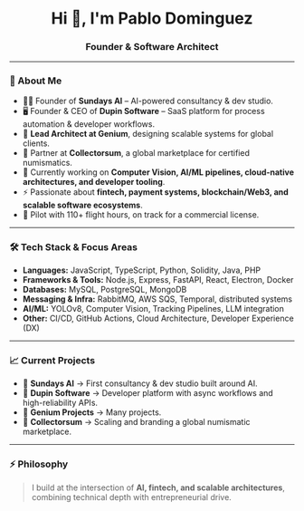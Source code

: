 <h1 align="center">Hi 👋, I'm Pablo Dominguez</h1>
<h3 align="center">Founder & Software Architect</h3>

---

### 🚀 About Me
- 🧑‍💻 Founder of **Sundays AI** – AI-powered consultancy & dev studio.  
- 🖥 Founder & CEO of **Dupin Software** – SaaS platform for process automation & developer workflows.  
- 💼 **Lead Architect at Genium**, designing scalable systems for global clients.  
- 🤝 Partner at **Collectorsum**, a global marketplace for certified numismatics.  
- 🔭 Currently working on **Computer Vision, AI/ML pipelines, cloud-native architectures, and developer tooling**.  
- ⚡ Passionate about **fintech, payment systems, blockchain/Web3, and scalable software ecosystems**.  
- 🛫 Pilot with 110+ flight hours, on track for a commercial license.  

---

### 🛠 Tech Stack & Focus Areas
- **Languages:** JavaScript, TypeScript, Python, Solidity, Java, PHP
- **Frameworks & Tools:** Node.js, Express, FastAPI, React, Electron, Docker  
- **Databases:** MySQL, PostgreSQL, MongoDB  
- **Messaging & Infra:** RabbitMQ, AWS SQS, Temporal, distributed systems  
- **AI/ML:** YOLOv8, Computer Vision, Tracking Pipelines, LLM integration  
- **Other:** CI/CD, GitHub Actions, Cloud Architecture, Developer Experience (DX)  

---

### 📈 Current Projects
- 🔹 **Sundays AI** → First consultancy & dev studio built around AI.  
- 🔹 **Dupin Software** → Developer platform with async workflows and high-reliability APIs.  
- 🔹 **Genium Projects** → Many projects.  
- 🔹 **Collectorsum** → Scaling and branding a global numismatic marketplace.  

---

### ⚡ Philosophy
> I build at the intersection of **AI, fintech, and scalable architectures**, combining technical depth with entrepreneurial drive.

